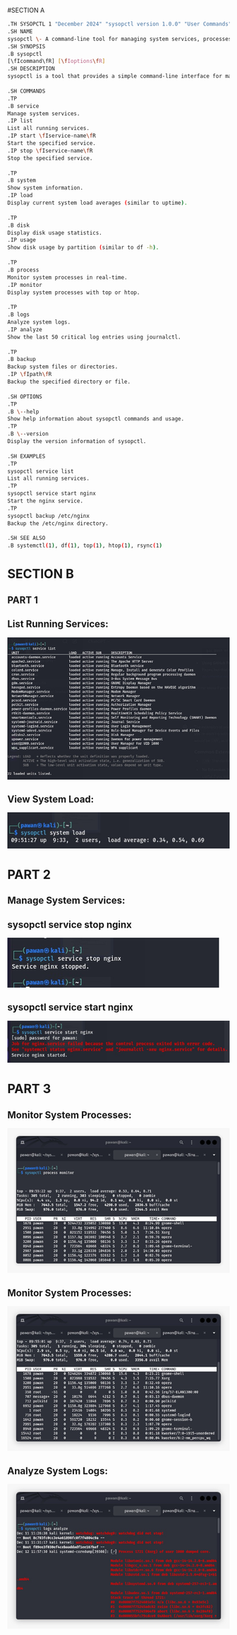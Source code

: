 #SECTION A
```bash
.TH SYSOPCTL 1 "December 2024" "sysopctl version 1.0.0" "User Commands"
.SH NAME
sysopctl \- A command-line tool for managing system services, processes, logs, and backups.
.SH SYNOPSIS
.B sysopctl
[\fIcommand\fR] [\fIoptions\fR]
.SH DESCRIPTION
sysopctl is a tool that provides a simple command-line interface for managing various aspects of the system including services, processes, system logs, disk usage, and backups.

.SH COMMANDS
.TP
.B service
Manage system services.
.IP list
List all running services.
.IP start \fIservice-name\fR
Start the specified service.
.IP stop \fIservice-name\fR
Stop the specified service.

.TP
.B system
Show system information.
.IP load
Display current system load averages (similar to uptime).

.TP
.B disk
Display disk usage statistics.
.IP usage
Show disk usage by partition (similar to df -h).

.TP
.B process
Monitor system processes in real-time.
.IP monitor
Display system processes with top or htop.

.TP
.B logs
Analyze system logs.
.IP analyze
Show the last 50 critical log entries using journalctl.

.TP
.B backup
Backup system files or directories.
.IP \fIpath\fR
Backup the specified directory or file.

.SH OPTIONS
.TP
.B \--help
Show help information about sysopctl commands and usage.
.TP
.B \--version
Display the version information of sysopctl.

.SH EXAMPLES
.TP
sysopctl service list
List all running services.
.TP
sysopctl service start nginx
Start the nginx service.
.TP
sysopctl backup /etc/nginx
Backup the /etc/nginx directory.

.SH SEE ALSO
.B systemctl(1), df(1), top(1), htop(1), rsync(1)
```








# SECTION B
## PART 1
## List Running Services:
![alt text](/IMG-20241213-WA0007.jpg)
## View System Load:
![alt text](/IMG-20241213-WA0005.jpg)

# PART 2
## Manage System Services:
## sysopctl service stop nginx
![alt text](/IMG-20241213-WA0006.jpg)
## sysopctl service start nginx
![alt text](/IMG-20241213-WA0004.jpg)

# PART 3
## Monitor System Processes:
![alt text](/IMG-20241213-WA0010.jpg)
##  Monitor System Processes:
![alt text](/IMG-20241213-WA0008.jpg)
## Analyze System Logs:
![alt text](/IMG-20241213-WA0011.jpg)
